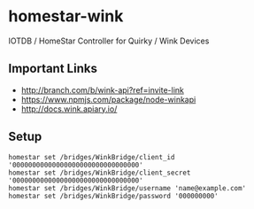 # homestar-wink
IOTDB / HomeStar Controller for Quirky / Wink Devices

## Important Links

* http://branch.com/b/wink-api?ref=invite-link
* https://www.npmjs.com/package/node-winkapi
* http://docs.wink.apiary.io/

## Setup

    homestar set /bridges/WinkBridge/client_id '00000000000000000000000000000000'
    homestar set /bridges/WinkBridge/client_secret '00000000000000000000000000000000'
    homestar set /bridges/WinkBridge/username 'name@example.com'
    homestar set /bridges/WinkBridge/password '000000000'
